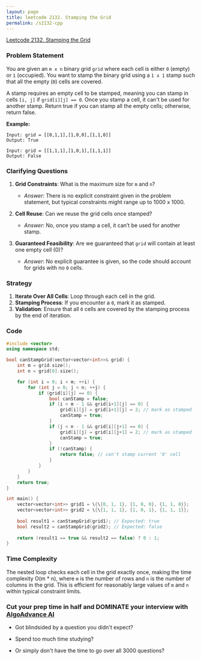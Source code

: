 ```yaml
---
layout: page
title: leetcode 2132. Stamping the Grid
permalink: /s2132-cpp
---
```

[Leetcode 2132. Stamping the Grid](https://algoadvance.github.io/algoadvance/l2132)
### Problem Statement

You are given an `m x n` binary grid `grid` where each cell is either `0` (empty) or `1` (occupied). You want to stamp the binary grid using a `1 x 1` stamp such that all the empty (`0`) cells are covered.

A stamp requires an empty cell to be stamped, meaning you can stamp in cells `[i, j]` if `grid[i][j] == 0`. Once you stamp a cell, it can't be used for another stamp. Return true if you can stamp all the empty cells; otherwise, return false.

**Example:**
```
Input: grid = [[0,1,1],[1,0,0],[1,1,0]]
Output: True

Input: grid = [[1,1,1],[1,0,1],[1,1,1]]
Output: False
```

### Clarifying Questions

1. **Grid Constraints**: What is the maximum size for `m` and `n`?
   - *Answer*: There is no explicit constraint given in the problem statement, but typical constraints might range up to 1000 x 1000.

2. **Cell Reuse**: Can we reuse the grid cells once stamped?
   - *Answer*: No, once you stamp a cell, it can’t be used for another stamp.

3. **Guaranteed Feasibility**: Are we guaranteed that `grid` will contain at least one empty cell (0)?
   - *Answer*: No explicit guarantee is given, so the code should account for grids with no `0` cells.

### Strategy

1. **Iterate Over All Cells**: Loop through each cell in the grid.
2. **Stamping Process**: If you encounter a `0`, mark it as stamped.
3. **Validation**: Ensure that all `0` cells are covered by the stamping process by the end of iteration.

### Code

```cpp
#include <vector>
using namespace std;

bool canStampGrid(vector<vector<int>>& grid) {
    int m = grid.size();
    int n = grid[0].size();

    for (int i = 0; i < m; ++i) {
        for (int j = 0; j < n; ++j) {
            if (grid[i][j] == 0) {
                bool canStamp = false;
                if (i < m - 1 && grid[i+1][j] == 0) {
                    grid[i][j] = grid[i+1][j] = 2; // mark as stamped
                    canStamp = true;
                }
                if (j < n - 1 && grid[i][j+1] == 0) {
                    grid[i][j] = grid[i][j+1] = 2; // mark as stamped
                    canStamp = true;
                }
                if (!canStamp) {
                    return false; // can't stamp current '0' cell
                }
            }
        }
    }
    return true;
}

int main() {
    vector<vector<int>> grid1 = \{\{0, 1, 1}, {1, 0, 0}, {1, 1, 0}};
    vector<vector<int>> grid2 = \{\{1, 1, 1}, {1, 0, 1}, {1, 1, 1}};
    
    bool result1 = canStampGrid(grid1); // Expected: true
    bool result2 = canStampGrid(grid2); // Expected: false
    
    return (result1 == true && result2 == false) ? 0 : 1;
}
```

### Time Complexity

The nested loop checks each cell in the grid exactly once, making the time complexity O(m * n), where `m` is the number of rows and `n` is the number of columns in the grid. This is efficient for reasonably large values of `m` and `n` within typical constraint limits.


### Cut your prep time in half and DOMINATE your interview with [AlgoAdvance AI](https://algoAdvance.com)

- Got blindsided by a question you didn't expect?

- Spend too much time studying?

- Or simply don't have the time to go over all 3000 questions?

